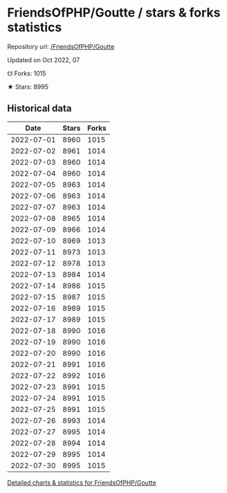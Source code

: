 # FriendsOfPHP/Goutte / stars & forks statistics

Repository url: [/FriendsOfPHP/Goutte](https://github.com/FriendsOfPHP/Goutte)

Updated on Oct 2022, 07

☋ Forks: 1015

★ Stars: 8995

## Historical data
| Date | Stars | Forks |
|------|-------|-------|
| 2022-07-01 | 8960 | 1015 | 
| 2022-07-02 | 8961 | 1014 | 
| 2022-07-03 | 8960 | 1014 | 
| 2022-07-04 | 8960 | 1014 | 
| 2022-07-05 | 8963 | 1014 | 
| 2022-07-06 | 8963 | 1014 | 
| 2022-07-07 | 8963 | 1014 | 
| 2022-07-08 | 8965 | 1014 | 
| 2022-07-09 | 8966 | 1014 | 
| 2022-07-10 | 8969 | 1013 | 
| 2022-07-11 | 8973 | 1013 | 
| 2022-07-12 | 8978 | 1013 | 
| 2022-07-13 | 8984 | 1014 | 
| 2022-07-14 | 8986 | 1015 | 
| 2022-07-15 | 8987 | 1015 | 
| 2022-07-16 | 8989 | 1015 | 
| 2022-07-17 | 8989 | 1015 | 
| 2022-07-18 | 8990 | 1016 | 
| 2022-07-19 | 8990 | 1016 | 
| 2022-07-20 | 8990 | 1016 | 
| 2022-07-21 | 8991 | 1016 | 
| 2022-07-22 | 8992 | 1016 | 
| 2022-07-23 | 8991 | 1015 | 
| 2022-07-24 | 8991 | 1015 | 
| 2022-07-25 | 8991 | 1015 | 
| 2022-07-26 | 8993 | 1014 | 
| 2022-07-27 | 8995 | 1014 | 
| 2022-07-28 | 8994 | 1014 | 
| 2022-07-29 | 8995 | 1014 | 
| 2022-07-30 | 8995 | 1015 | 


[Detailed charts & statistics for FriendsOfPHP/Goutte](https://reviewgithub.com/rep/FriendsOfPHP/Goutte)
